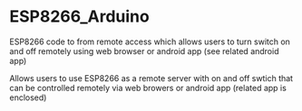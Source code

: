 # ESP8266_Arduino
ESP8266 code to from remote access which allows users to turn switch on and off remotely using web browser or android app (see related android app)

Allows users to use ESP8266 as a remote server with on and off swtich that can be controlled remotely via web browers or android app (related app is enclosed)
